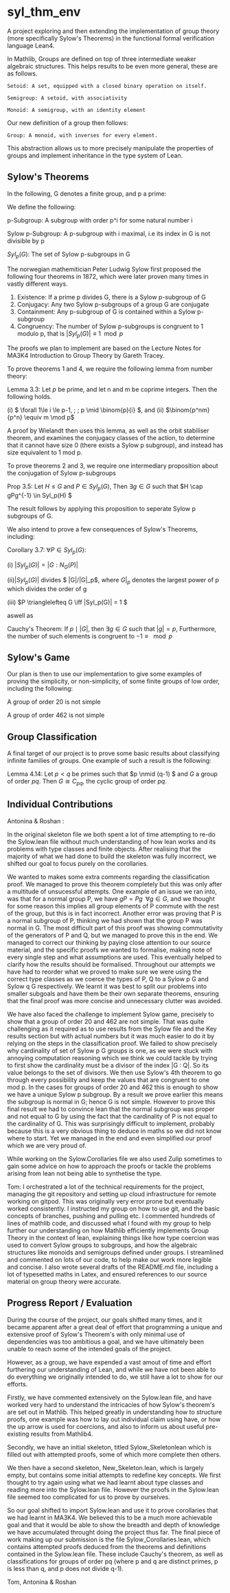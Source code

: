 # syl_thm_env

A project exploring and then extending the implementation of group theory (more specifically Sylow's Theorems) in the functional formal verification language Lean4.

In Mathlib, Groups are defined on top of three intermediate weaker algebraic structures. This helps results to be even more general, these are as follows. 

    Setoid: A set, equipped with a closed binary operation on itself.

    Semigroup: A setoid, with associativity

    Monoid: A semigroup, with an identity element

Our new definition of a group then follows:

    Group: A monoid, with inverses for every element.

This abstraction allows us to more precisely manipulate the properties of groups and implement inheritance in the type system of Lean.

## Sylow's Theorems

In the following, G denotes a finite group, and p a prime:

We define the following:

p-Subgroup: A subgroup with order p^i for some natural number i

Sylow p-Subgroup: A p-subgroup with i maximal, i.e its index in G is not divisible by p

$Syl_p(G)$: The set of Sylow p-subgroups in G

The norwegian mathemitician Peter Ludwig Sylow first proposed the following four theorems in 1872, which were later proven many times in vastly different ways.

1. Existence: If a prime p divides G, there is a Sylow p-subgroup of G
2. Conjugacy: Any two Sylow p-subgroups of a group G are conjugate
3. Containment: Any p-subgroup of G is contained within a Sylow p-subgroup
4. Congruency: The number of Sylow p-subgroups is congruent to 1 modulo p, that is $|Syl_p(G)| \equiv 1\mod p$

The proofs we plan to implement are based on the Lecture Notes for MA3K4 Introduction to Group Theory by Gareth Tracey. 

To prove theorems 1 and 4, we require the following lemma from number theory:

Lemma 3.3: Let $p$ be prime, and let n and m be coprime integers. Then the following holds.

(i) $ \forall 1\le i \le p-1, \; \; p \mid \binom{p}{i} $, and
(ii) $\binom{p^nm}{p^n} \equiv m \mod p$

A proof by Wielandt then uses this lemma, as well as the orbit stabiliser theorem, and examines the conjugacy classes of the action, to determine that it cannot have size 0 (there exists a Sylow p subgroup), and instead has size equivalent to 1 mod p.

To prove theorems 2 and 3, we require one intermediary proposition about the conjugation of Sylow p-subgroups

Prop 3.5: Let $H \le G$ and $P \in Syl_p(G)$, Then $\exists g \in G$ such that $H \cap gPg^{-1} \in Syl_p(H) $


The result follows by applying this proposition to seperate Sylow p subgroups of G.

We also intend to prove a few consequences of Sylow's Theorems, including: 

Corollary 3.7: $\forall P \in Syl_p(G)$:

(i) $|Syl_p(G)| = |G : N_G(P)|$

(ii)$|Syl_p(G)|$ divides $ |G|/|G|_p$, where $G|_p$ denotes the largest power of p which divides the order of g

(iii) $P \trianglelefteq G \iff |Syl_p(G)| = 1 $  

aswell as 

Cauchy's Theorem: If $p \mid |G|$, then $\exists g \in G$ such that $|g| = p$, Furthermore, the number of such elements is congruent to $-1 \equiv \mod p$

## Sylow's Game 

Our plan is then to use our implementation to give some examples of proving the simplicity, or non-simplicity, of some finite groups of low order, including the following:

A group of order 20 is not simple

A group of order 462 is not simple

## Group Classification 

A final target of our project is to prove some basic results about classifying infinite families of groups. One example of such a result is the following: 

Lemma 4.14:  Let $p < q$ be primes such that $p \nmid (q-1) $ and $G$ a group of order $pq$. Then $G \cong C_{pq}$, the cyclic group of order $pq$.

## Individual Contributions

Antonina & Roshan : 

In the original skeleton file we both spent a lot of time attempting to re-do the Sylow.lean file without much understanding of how lean works and its problems with type classes and finite objects. After realising that the majority of what we had done to build the skeleton was fully incorrect, we shifted our goal to focus purely on the corollaries.

We wanted to makes some extra comments regarding the classification proof. We managed to prove this theorem completely but this was only after a multitude of unsucessful attempts. One example of an issue we ran into, was that for a normal group P, we have $gP = Pg \; \; \forall g \in G$, and we thought for some reason this implies all group elements of P commute with the rest of the group, but this is in fact incorrect. Another error was proving that P is a normal subgroup of P, thinking we had shown that the group P was normal in G.  The most difficult part of this proof was showing commutativity of the generators of P and Q, but we managed to prove this in the end. We managed to correct our thinking by paying close attention to our source material, and the specific proofs we wanted to formalise, making note of every single step and what assumptions are used. This eventually helped to clarify how the results should be formalised. Throughout our attempts we have had to reorder what we proved to make sure we were using the correct type classes as we coerce the types of P, Q to a Sylow p G and Sylow q G respectively. We learnt it was best to split our problems into smaller subgoals and have them be their own separate theorems, ensuring that the final proof was more concise and unnecessary clutter was avoided.

We have also faced the challenge to implement Sylow game, precisely to show that a group of order 20 and 462 are not simple. That was quite challenging as it required as to use results from the Sylow file and the Key results section but with actual numbers but it was much easier to do it by relying on the steps in the classification proof. We failed to show precisely why cardinality of set of Sylow p G groups is one, as we were stuck with annoying computation reasoning which we think we could tackle by trying to first show the cardinality must be a divisor of the index |G : Q|. So its value belongs to the set of divisors. We then use Sylow's 4th theorem to go through every possibility and keep the values that are congruent to one mod p. In the cases for groups of order 20 and 462 this is enough to show we have a unique Sylow p subgroup. By a result we prove earlier this means the subgroup is normal in G; hence G is not simple. However to prove this final result we had to convince lean that the normal subgroup was proper and not equal to G by using the fact that the cardinality of P is not equal to the cardinality of G. This was surprisingly difficult to implement, probably because this is a very obvious thing to deduce in maths so we did not know where to start. Yet we managed in the end and even simplified our proof which we are very proud of.

While working on the Sylow.Corollaries file we also used Zulip sometimes to gain some advice on how to approach the proofs or tackle the problems arising from lean not being able to synthetise the type.

Tom: I orchestrated a lot of the technical requirements for the project, managing the git repository and setting up cloud infrastructure for remote working on gitpod. This was originally very error prone but eventually worked consistently. I instructed my group on how to use git, and the basic concepts of branches, pushing and pulling etc. I commented hundreds of lines of mathlib code, and discussed what I found with my group to help further our understanding on how Mathlib efficiently implements Group Theory in the context of lean, explaining things like how type coercion was used to convert Sylow groups to subgroups, and how the algebraic structures like monoids and semigroups defined under groups. I streamlined and commented on lots of our code, to help make our work more legible and concise. I also wrote several drafts of the README.md file, including a lot of typesetted maths in Latex, and ensured references to our source material on group theory were accurate.

## Progress Report / Evaluation

During the course of the project, our goals shifted many times, and it became apparent after a great deal of effort that programming a unique and extensive proof of Sylow's Theorem's with only minimal use of dependencies was too ambitious a goal, and we have ultimately been unable to reach some of the intended goals of the project. 

However, as a group, we have expended a vast amout of time and effort furthering our understanding of Lean, and while we have not been able to do everything we originally intended to do, we still have a lot to show for our efforts.

Firstly, we have commented extensively on the Sylow.lean file, and have worked very hard to understand the intricacies of how Sylow's theorem's are set out in Mathlib. This helped greatly in understanding how to structure proofs, one example was how to lay out individual claim using have, or how the up arrow is used for coercions, and also to inform us about useful pre-existing results from Mathlib4.

Secondly, we have an initial skeleton, titled Sylow_Skeletonlean which is filled out with attempted proofs, some of which more complete then others. 

We then have a second skeleton, New_Skeleton.lean, which is largely empty, but contains some initial attempts to redefine key concepts. We first thought to try again using what we had learnt about type classes and reading more into the Sylow.lean file. However the proofs in the Sylow.lean file seemed too complicated for us to prove by ourselves.

So our goal shifted to import Sylow.lean and use it to prove corollaries that we had learnt in MA3K4. We believed this to be a much more achievable goal and that it would be able to show the breadth and depth of knowledge we have accumulated throught doing the project thus far. The final piece of work making up our submission is the file Sylow_Corollaries.lean, which contains attempted proofs deduced from the theorems and definitions contained in the Sylow.lean file. These include Cauchy's theorem, as well as classifications for groups of order pq (where p and q are distinct primes, p is less than q, and p does not divide q-1).





Tom, Antonina & Roshan






